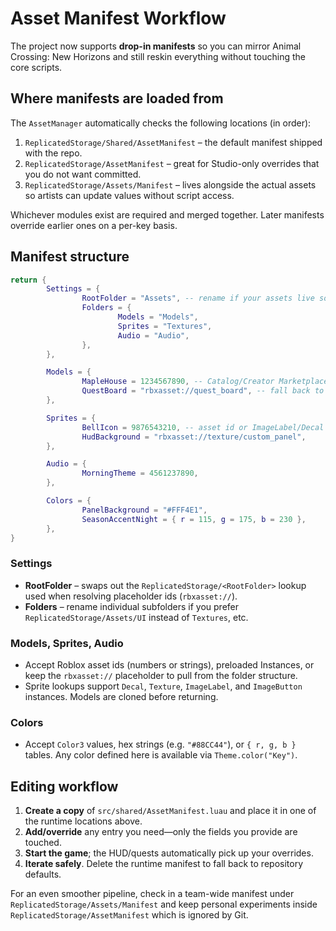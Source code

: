 # Asset Manifest Workflow

The project now supports **drop-in manifests** so you can mirror Animal Crossing: New Horizons and still reskin everything without touching the core scripts.

## Where manifests are loaded from
The `AssetManager` automatically checks the following locations (in order):

1. `ReplicatedStorage/Shared/AssetManifest` – the default manifest shipped with the repo.
2. `ReplicatedStorage/AssetManifest` – great for Studio-only overrides that you do not want committed.
3. `ReplicatedStorage/Assets/Manifest` – lives alongside the actual assets so artists can update values without script access.

Whichever modules exist are required and merged together. Later manifests override earlier ones on a per-key basis.

## Manifest structure
```lua
return {
        Settings = {
                RootFolder = "Assets", -- rename if your assets live somewhere else
                Folders = {
                        Models = "Models",
                        Sprites = "Textures",
                        Audio = "Audio",
                },
        },

        Models = {
                MapleHouse = 1234567890, -- Catalog/Creator Marketplace asset id
                QuestBoard = "rbxasset://quest_board", -- fall back to the shared folder
        },

        Sprites = {
                BellIcon = 9876543210, -- asset id or ImageLabel/Decal instance reference
                HudBackground = "rbxasset://texture/custom_panel",
        },

        Audio = {
                MorningTheme = 4561237890,
        },

        Colors = {
                PanelBackground = "#FFF4E1",
                SeasonAccentNight = { r = 115, g = 175, b = 230 },
        },
}
```

### Settings
- **RootFolder** – swaps out the `ReplicatedStorage/<RootFolder>` lookup used when resolving placeholder ids (`rbxasset://`).
- **Folders** – rename individual subfolders if you prefer `ReplicatedStorage/Assets/UI` instead of `Textures`, etc.

### Models, Sprites, Audio
- Accept Roblox asset ids (numbers or strings), preloaded Instances, or keep the `rbxasset://` placeholder to pull from the folder structure.
- Sprite lookups support `Decal`, `Texture`, `ImageLabel`, and `ImageButton` instances. Models are cloned before returning.

### Colors
- Accept `Color3` values, hex strings (e.g. `"#88CC44"`), or `{ r, g, b }` tables. Any color defined here is available via `Theme.color("Key")`.

## Editing workflow
1. **Create a copy** of `src/shared/AssetManifest.luau` and place it in one of the runtime locations above.
2. **Add/override** any entry you need—only the fields you provide are touched.
3. **Start the game**; the HUD/quests automatically pick up your overrides.
4. **Iterate safely**. Delete the runtime manifest to fall back to repository defaults.

For an even smoother pipeline, check in a team-wide manifest under `ReplicatedStorage/Assets/Manifest` and keep personal experiments inside `ReplicatedStorage/AssetManifest` which is ignored by Git.
